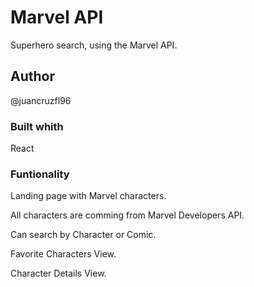 # Marvel API

Superhero search, using the Marvel API.

## Author

@juancruzfl96

### Built whith

React

### Funtionality

Landing page with Marvel characters.

All characters are comming from Marvel Developers API.

Can search by Character or Comic.

Favorite Characters View.

Character Details View.
